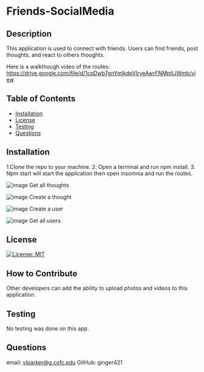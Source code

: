 # Friends-SocialMedia

## Description
This application is used to connect with friends. Users can find friends, post thoughts, and react to others thoughts. 

Here is a walkthough video of the routes: https://drive.google.com/file/d/1cpDwb7gnYmlkdpVIryeAwrFNMptIJWmb/view

## Table of Contents
* [Installation](#installation)
* [License](#)
* [Testing](#testing)
* [Questions](#questions)

## Installation 
1.Clone the repo to your machine. 2. Open a terminal and run npm install. 3. Npm start will start the application then open insomnia and run the routes. 

![image](https://user-images.githubusercontent.com/101539821/193426530-f25421e2-e7bb-4769-9d4b-92357b553387.png)
Get all thoughts 

![image](https://user-images.githubusercontent.com/101539821/193426552-999af351-8e4a-4e95-bc65-cf8290d7aaa0.png)
Create a thought

![image](https://user-images.githubusercontent.com/101539821/193426585-f7c898a0-4fd2-42a3-8b28-9e1fe3cebbb8.png)
Create a user

![image](https://user-images.githubusercontent.com/101539821/193426593-6d0c9ab0-4a73-431a-a7e7-81615347d10c.png)
Get all users

## License
[![License: MIT](https://img.shields.io/badge/License-MIT-yellow.svg)](https://opensource.org/licenses/MIT)

## How to Contribute 
Other developers can add the ability to upload photos and videos to this application.


## Testing 
No testing was done on this app.

## Questions
email: vlparker@g.cofc.edu
GitHub: ginger421

